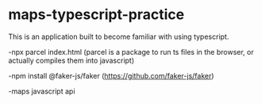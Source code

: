 # maps-typescript-practice

This is an application built to become familiar with using typescript.

-npx parcel index.html (parcel is a package to run ts files in the browser, or actually compiles them into javascript)

-npm install @faker-js/faker (https://github.com/faker-js/faker)

-maps javascript api
